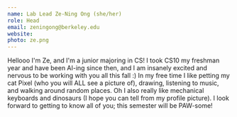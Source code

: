 ```yaml
---
name: Lab Lead Ze-Ning Ong (she/her)
role: Head
email: zeningong@berkeley.edu 
website:
photo: ze.png
---
```

Hellooo I'm Ze, and I'm a junior majoring in CS! I took CS10 my freshman year and have been AI-ing since then, and I am insanely excited and nervous to be working with you all this fall :)  In my free time I like petting my cat Pixel (who you will ALL see a picture of), drawing, listening to music, and walking around random places. Oh I also really like mechanical keyboards and dinosaurs (I hope you can tell from my profile picture). I look forward to getting to know all of you; this semester will be PAW-some!
